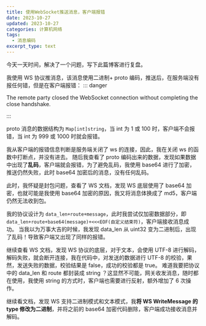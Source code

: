 ```yaml
---
title: 使用WebSocket推送消息，客户端报错
date: 2023-10-27
updated: 2023-10-27
categories: 计算机网络
tags:
  - 消息编码
excerpt_type: text
---
```


今天一天时间，解决了一个问题，写下此篇博客进行复盘。

<!-- more -->

我使用 WS 协议推消息，该消息使用二进制+ proto 编码，推送后，在服务端没有报任何错，但是在客户端报错：
::: danger

The remote party closed the WebSocket connection without completing the close handshake.

::: 

proto 消息的数据结构为 `Map[int]string`，当 int 为 1 或 100 时，客户端不会报错，当 int 为 999 或 1000 时就会报错。


我从客户端的报错信息判断是服务端关闭了 ws 的连接，因此，我在关闭 ws 的函数中打断点，并没有进去。
随后我查看了 proto 编码出来的数据，发现如果数据中出现了**乱码**，客户端就会报错，为了避免乱码，我使用 base64 进行了加密，推送仍然失败，此时 base64 加密后的消息，没有任何乱码。

此时，我怀疑是封包问题，查看了 WS 文档，发现 WS 底层使用了 base64 加密，也就可能是我使用 base64 加密的原因，我又将消息体换成了 md5，客户端仍然无法收到包。

我的协议设计为 `data_len+route+message`，此时我尝试仅加密数据部分，即 `data_len+route+base64(message)+<<<EOF(自定义结束符)`，客户端接收消息成功。
当我以为万事大吉的时候，我发现 data_len 从 uint32 变为二进制后，出现了乱码！导致客户端又出现了同样的报错。

继续查看 WS 文档，发现 WS 协议的底层，对于文本，会使用 UTF-8 进行解码，解码失败，就会断开连接，我在代码中，对发送的数据进行 UTF-8 的校验，果然，发送失败的数据，校验结果是 false，成功的校验都是 true。
难道我要把协议中的 data_len 和 route 都封装成 string ？这显然不可能，网关收发消息，随时都在使用，我使用 string 的方式时，客户端也需要进行反射，额外增加了 6 次操作。

继续看文档，发现 WS 支持二进制模式和文本模式，我**将 WS WriteMessage 的 type 修改为二进制**，并将之前的 base64 加密代码删除，客户端成功接收消息并解码。